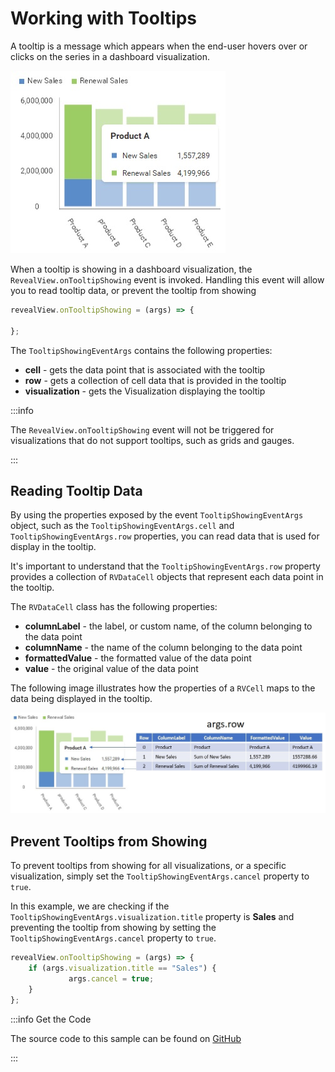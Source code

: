 # Working with Tooltips

A tooltip is a message which appears when the end-user hovers over or clicks on the series in a dashboard visualization.

![](images/tooltips.jpg)

When a tooltip is showing in a dashboard visualization, the `RevealView.onTooltipShowing` event is invoked. Handling this event will allow you to read tooltip data, or prevent the tooltip from showing

```js
revealView.onTooltipShowing = (args) => {

};
```

The `TooltipShowingEventArgs` contains the following properties:
- **cell** - gets the data point that is associated with the tooltip
- **row** - gets a collection of cell data that is provided in the tooltip
- **visualization** - gets the Visualization displaying the tooltip

:::info

The `RevealView.onTooltipShowing` event will not be triggered for visualizations that do not support tooltips, such as grids and gauges.

:::

## Reading Tooltip Data

By using the properties exposed by the event `TooltipShowingEventArgs` object, such as the `TooltipShowingEventArgs.cell` and `TooltipShowingEventArgs.row` properties, you can read data that is used for display in the tooltip.

It's important to understand that the `TooltipShowingEventArgs.row` property provides a collection of `RVDataCell` objects that represent each data point in the tooltip.

The `RVDataCell` class has the following properties:
- **columnLabel** - the label, or custom name, of the column belonging to the data point
- **columnName** - the name of the column belonging to the data point
- **formattedValue** - the formatted value of the data point
- **value** - the original value of the data point

The following image illustrates how the properties of a `RVCell` maps to the data being displayed in the tooltip.

![](images/tooltips-row-property.jpg)

## Prevent Tooltips from Showing
To prevent tooltips from showing for all visualizations, or a specific visualization, simply set the `TooltipShowingEventArgs.cancel` property to `true`.

In this example, we are checking if the `TooltipShowingEventArgs.visualization.title` property is **Sales** and preventing the tooltip from showing by setting the `TooltipShowingEventArgs.cancel` property to `true`.

```js
revealView.onTooltipShowing = (args) => {
    if (args.visualization.title == "Sales") {
             args.cancel = true;
    }
};
```

:::info Get the Code

The source code to this sample can be found on [GitHub](https://github.com/RevealBi/sdk-samples-javascript/tree/main/Tooltips)

:::

